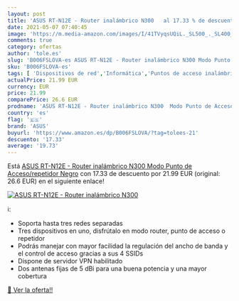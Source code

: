 ```yaml
---
layout: post
title: 'ASUS RT-N12E - Router inalámbrico N300   al 17.33 % de descuento'
date: 2021-05-07 07:40:45
image: 'https://m.media-amazon.com/images/I/41TVyqsUQiL._SL500_._SL400_.jpg'
comments: true
category: ofertas
author: 'tole.es'
slug: 'B006FSLOVA-es ASUS RT-N12E - Router inalámbrico N300 Modo Punto de...'
sku: 'B006FSLOVA-es'
tags: [ 'Dispositivos de red','Informática','Puntos de acceso inalámbrico','Repetidores de red','Routers','asus', ]
actualPrice: 21.99 EUR
currency: EUR
price: 21.99
comparePrice: 26.6 EUR
prodname: 'ASUS RT-N12E - Router inalámbrico N300  Modo Punto de Acceso/repetidor   Negro'
country: 'es'
flag: '🇪🇸'
brand: 'ASUS'
buyurl: 'https://www.amazon.es/dp/B006FSLOVA/?tag=tolees-21'
descuento: '17.33'
average: '19.73'
---
```


Está [ASUS RT-N12E - Router inalámbrico N300  Modo Punto de Acceso/repetidor   Negro](https://www.amazon.es/dp/B006FSLOVA/?tag=tolees-21) con 17.33 de descuento por 21.99 EUR (original: 26.6 EUR) en el siguiente enlace!

[![ASUS RT-N12E - Router inalámbrico N300  ](https://m.media-amazon.com/images/I/41TVyqsUQiL._SL500_._SL400_.jpg)](https://www.amazon.es/dp/B006FSLOVA/?tag=tolees-21)

ℹ️:

- Soporta hasta tres redes separadas
- Tres dispositivos en uno, disfrútalo en modo router, punto de acceso o repetidor
- Podrás manejar con mayor facilidad la regulación del ancho de banda y el control de acceso gracias a sus 4 SSIDs
- Dispone de servidor VPN habilitado
- Dos antenas fijas de 5 dBi para una buena potencia y una mayor cobertura

[🛒 Ver la oferta!!](https://www.amazon.es/dp/B006FSLOVA/?tag=tolees-21)
